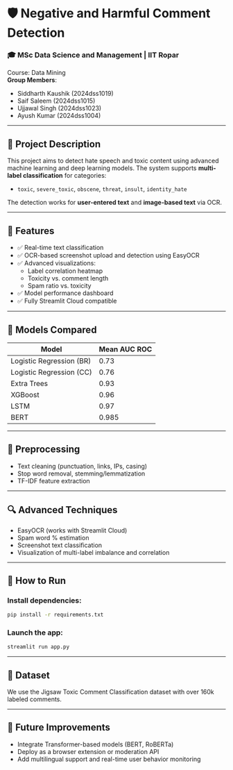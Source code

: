 
# 🛡️ Negative and Harmful Comment Detection

### 🎓 MSc Data Science and Management | IIT Ropar
Course: Data Mining  
**Group Members**:  
- Siddharth Kaushik (2024dss1019)  
- Saif Saleem (2024dss1015)  
- Ujjawal Singh (2024dss1023)  
- Ayush Kumar (2024dss1004)

---

## 📘 Project Description
This project aims to detect hate speech and toxic content using advanced machine learning and deep learning models. The system supports **multi-label classification** for categories:
- `toxic`, `severe_toxic`, `obscene`, `threat`, `insult`, `identity_hate`

The detection works for **user-entered text** and **image-based text** via OCR.

---

## 📂 Features

- ✅ Real-time text classification
- ✅ OCR-based screenshot upload and detection using EasyOCR
- ✅ Advanced visualizations:
  - Label correlation heatmap
  - Toxicity vs. comment length
  - Spam ratio vs. toxicity
- ✅ Model performance dashboard
- ✅ Fully Streamlit Cloud compatible

---

## 🧠 Models Compared

| Model                     | Mean AUC ROC |
|--------------------------|--------------|
| Logistic Regression (BR) | 0.73         |
| Logistic Regression (CC) | 0.76         |
| Extra Trees              | 0.93         |
| XGBoost                  | 0.96         |
| LSTM                     | 0.97         |
| BERT                     | 0.985        |

---

## 🧼 Preprocessing

- Text cleaning (punctuation, links, IPs, casing)
- Stop word removal, stemming/lemmatization
- TF-IDF feature extraction

---

## 🔍 Advanced Techniques

- EasyOCR (works with Streamlit Cloud)
- Spam word % estimation
- Screenshot text classification
- Visualization of multi-label imbalance and correlation

---

## 🚀 How to Run

### Install dependencies:
```bash
pip install -r requirements.txt
```

### Launch the app:
```bash
streamlit run app.py
```

---

## 📝 Dataset
We use the Jigsaw Toxic Comment Classification dataset with over 160k labeled comments.

---

## 🏁 Future Improvements
- Integrate Transformer-based models (BERT, RoBERTa)
- Deploy as a browser extension or moderation API
- Add multilingual support and real-time user behavior monitoring

